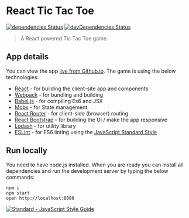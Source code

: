 # React Tic Tac Toe
[![dependencies Status](https://david-dm.org/tsevdos/repocompare/status.svg)](https://david-dm.org/tsevdos/react-tic-tac-toe)
[![devDependencies Status](https://david-dm.org/tsevdos/repocompare/dev-status.svg)](https://david-dm.org/tsevdos/react-tic-tac-toe?type=dev)

> A React powered Tic Tac Toe game.

## App details

You can view the app [live from Github.io](http://tsevdos-tic-tac-toe.surge.sh/). The game is using the below technologies:

* [React](https://facebook.github.io/react/) - for building the client-site app and components
* [Webpack](https://webpack.github.io/) - for bundling and building
* [Babel.js](https://babeljs.io/) - for compiling Es6 and JSX
* [Mobx](https://mobx.js.org/) - for State management
* [React Router](https://github.com/ReactTraining/react-router) - for client-side (browser) routing
* [React Bootstrap](https://react-bootstrap.github.io/) - for building the UI / make the app responsive
* [Lodash](https://lodash.com/) - for utility library
* [ESLint](http://eslint.org/) - for ES6 linting using the [JavaScript Standard Style](http://standardjs.com/)

## Run locally

You need to have node.js installed. When you are ready you can install all dependencies and run the development server by typing the below commands:

```
npm i
npm start
open http://localhost:8080
```

[![Standard - JavaScript Style Guide](https://cdn.rawgit.com/feross/standard/master/badge.svg)](https://github.com/feross/standard)
